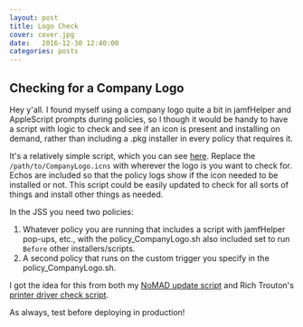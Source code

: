 ```yaml
---
layout: post
title: Logo Check
cover: cover.jpg
date:   2016-12-30 12:40:00
categories: posts
---
```


## Checking for a Company Logo

Hey y'all. I found myself using a company logo quite a bit in jamfHelper and AppleScript prompts during policies, so I though it would be handy to have a script with logic to check and see if an icon is present and installing on demand, rather than including a .pkg installer in every policy that requires it. 

It's a relatively simple script, which you can see [here](https://github.com/smashism/casper-scripts/blob/master/policy_CompanyLogo.sh). Replace the `/path/to/CompanyLogo.icns` with wherever the logo is you want to check for. Echos are included so that the policy logs show if the icon needed to be installed or not. This script could be easily updated to check for all sorts of things and install other things as needed.

In the JSS you need two policies:
1. Whatever policy you are running that includes a script with jamfHelper pop-ups, etc., with the policy_CompanyLogo.sh also included set to run `Before` other installers/scripts.
2. A second policy that runs on the custom trigger you specify in the policy_CompanyLogo.sh.

I got the idea for this from both my [NoMAD update script](https://github.com/smashism/casper-scripts/blob/master/update_nomad.sh) and Rich Trouton's [printer driver check script](https://gist.github.com/rtrouton/8830790#file-gistfile1-sh).

As always, test before deploying in production!
